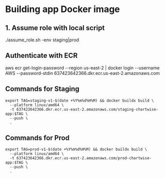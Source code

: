 # Building app Docker image

## 1. Assume role with local script
./assume_role.sh -env staging|prod

## Authenticate with ECR
aws ecr get-login-password --region us-east-2 | docker login --username AWS --password-stdin 637423642366.dkr.ecr.us-east-2.amazonaws.com

## Commands for Staging
```
export TAG=staging-v1-$(date +%Y%m%d%H%M) && docker buildx build \
  --platform linux/amd64 \
  -t 637423642366.dkr.ecr.us-east-2.amazonaws.com/staging-chartwise-app:$TAG \
  --push \
  .
```

## Commands for Prod
```
export TAG=prod-v1-$(date +%Y%m%d%H%M) && docker buildx build \
  --platform linux/amd64 \
  -t 637423642366.dkr.ecr.us-east-2.amazonaws.com/prod-chartwise-app:$TAG \
  --push \
  .
```
